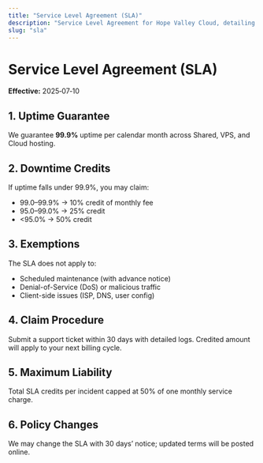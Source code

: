 ```yaml
---
title: "Service Level Agreement (SLA)"
description: "Service Level Agreement for Hope Valley Cloud, detailing uptime guarantees, downtime credits, exemptions, claim procedures, and policy changes."
slug: "sla"
---
```


# Service Level Agreement (SLA)

**Effective:** 2025‑07‑10

## 1. Uptime Guarantee  
We guarantee **99.9%** uptime per calendar month across Shared, VPS, and Cloud hosting.

## 2. Downtime Credits  
If uptime falls under 99.9%, you may claim:

- 99.0–99.9% &rarr; 10% credit of monthly fee  
- 95.0–99.0% &rarr; 25% credit  
- &lt;95.0% &rarr; 50% credit

## 3. Exemptions  
The SLA does not apply to:

- Scheduled maintenance (with advance notice)  
- Denial-of-Service (DoS) or malicious traffic  
- Client-side issues (ISP, DNS, user config)

## 4. Claim Procedure  
Submit a support ticket within 30 days with detailed logs. Credited amount will apply to your next billing cycle.

## 5. Maximum Liability  
Total SLA credits per incident capped at 50% of one monthly service charge.

## 6. Policy Changes  
We may change the SLA with 30 days’ notice; updated terms will be posted online.
